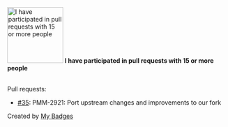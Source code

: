 <img src="https://my-badges.github.io/my-badges/pr-collaboration-15.png" alt="I have participated in pull requests with 15 or more people" title="I have participated in pull requests with 15 or more people" width="128">
<strong>I have participated in pull requests with 15 or more people</strong>
<br><br>

Pull requests:

- <a href="https://github.com/percona/mysqld_exporter/pull/35">#35</a>: PMM-2921: Port upstream changes and improvements to our fork


Created by <a href="https://github.com/my-badges/my-badges">My Badges</a>